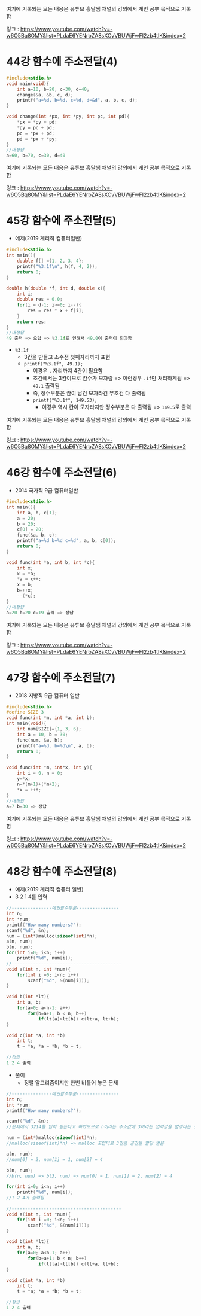 여기에 기록되는 모든 내용은 유튜브 흥달쌤 채널의 강의에서 개인 공부 목적으로 기록함

링크 : https://www.youtube.com/watch?v=-w6O5Bq8OMY&list=PLdaE6YENrbZA8sXCvVBUWjFwFI2zb4tlK&index=2

# 44강 함수에 주소전달(4)

```c
#include<stdio.h>
void main(void){
    int a=10, b=20, c=30, d=40;
    change(&a, &b, c, d);
    printf("a=%d, b=%d, c=%d, d=&d", a, b, c, d);
}

void change(int *px, int *py, int pc, int pd){
    *px = *py + pd;
    *py = pc + pd;
    pc = *px + pd;
    pd = *px + *py;
}
//내정답
a=60, b=70, c=30, d=40
```

여기에 기록되는 모든 내용은 유튜브 흥달쌤 채널의 강의에서 개인 공부 목적으로 기록함

링크 : https://www.youtube.com/watch?v=-w6O5Bq8OMY&list=PLdaE6YENrbZA8sXCvVBUWjFwFI2zb4tlK&index=2

# 45강 함수에 주소전달(5)

- 예제(2019 계리직 컴퓨터일반)

```c
#include<stdio.h>
int main(){
    double f[] ={1, 2, 3, 4};
    printf("%3.1f\n", h(f, 4, 2));
    return 0;
}

double h(double *f, int d, double x){
    int i;
    double res = 0.0;
    for(i = d-1; i>=0; i--){
        res = res * x + f[i];
    }
    return res;
}
//내정답
49 출력 => 오답 => %3.1f로 인해서 49.0이 출력이 되야함
```

- `%3.1f` 
  - 3칸을 만들고 소수점 첫째자리까지 표현
  - `printf("%3.1f", 49.1);` 
    - 이경우 `.` 자리까지 4칸이 필요함
    - 조건에서는 3칸이므로 칸수가 모자람 => 이런경우 `.1f`만 처리하게됨 => `49.1` 출력됨
    - 즉, 정수부분은 칸이 남건 모자라건 무조건 다 출력됨
    - `printf("%3.1f", 149.53);` 
      - 이경우 역시 칸이 모자라지만 정수부분은 다 출력됨 => `149.5`로 출력

여기에 기록되는 모든 내용은 유튜브 흥달쌤 채널의 강의에서 개인 공부 목적으로 기록함

링크 : https://www.youtube.com/watch?v=-w6O5Bq8OMY&list=PLdaE6YENrbZA8sXCvVBUWjFwFI2zb4tlK&index=2

# 46강 함수에 주소전달(6)

- 2014 국가직 9급 컴퓨터일반

```c
#include<stdio.h>
int main(){
    int a, b, c[1];
    a = 20;
    b = 20;
    c[0] = 20;
    func(&a, b, c);
    printf("a=%d b=%d c=%d", a, b, c[0]);
    return 0;
}

void func(int *a, int b, int *c){
    int x;
    x = *a;
    *a = x++;
    x = b;
    b=++x;
    --(*c);
}
//내정답
a=20 b=20 c=19 출력 => 정답
```

여기에 기록되는 모든 내용은 유튜브 흥달쌤 채널의 강의에서 개인 공부 목적으로 기록함

링크 : https://www.youtube.com/watch?v=-w6O5Bq8OMY&list=PLdaE6YENrbZA8sXCvVBUWjFwFI2zb4tlK&index=2

# 47강 함수에 주소전달(7)

- 2018 지방직 9급 컴퓨터 일반

```c
#include<stdio.h>
#define SIZE 3
void func(int *m, int *a, int b);
int main(void){
    int num[SIZE]={1, 3, 6};
    int a = 10, b = 30;
    func(num, &a, b);
    printf("a=%d. b=%d\n", a, b);
    return 0;
}

void func(int *m, int*x, int y){
    int i = 0, n = 0;
    y=*x;
    n=*(m+1)+(*m+2);
    *x = ++n;
}
//내정답
a=7 b=30 => 정답
```

여기에 기록되는 모든 내용은 유튜브 흥달쌤 채널의 강의에서 개인 공부 목적으로 기록함

링크 : https://www.youtube.com/watch?v=-w6O5Bq8OMY&list=PLdaE6YENrbZA8sXCvVBUWjFwFI2zb4tlK&index=2

# 48강 함수에 주소전달(8)

- 예제(2019 계리직 컴퓨터 일반)
- 3 2 1 4를 입력

```c
//---------------메인함수부분----------------
int n;
int *num;
printf("How many numbers?");
scanf("%d", &n);
num = (int*)malloc(sizeof(int)*n);
a(n, num);
b(n, num);
for(int i=0; i<n; i++)
    printf("%d", num[i]);
//-----------------------------------------
void a(int n, int *num){
    for(int i =0; i<n; i++)
        scanf("%d", &(num[i]));
}

void b(int *lt){
    int a, b;
    for(a=0; a<n-1; a++)
        for(b=a+1; b < n; b++)
            if(lt[a]>lt[b]) c(lt+a, lt+b);
}

void c(int *a, int *b)
    int t;
	t = *a; *a = *b; *b = t;

//정답
1 2 4 출력
```

- 풀이
  - 정렬 알고리즘이지만 한번 비틀어 놓은 문제


```c
//---------------메인함수부분----------------
int n;
int *num;
printf("How many numbers?");

scanf("%d", &n); 
//문제에서 3214를 입력 받는다고 하였으므로 n이라는 주소값에 3이라는 입력값을 받겠다는 뜻

num = (int*)malloc(sizeof(int)*n);
//malloc(sizeof(int)*n) => malloc 포인터로 3만큼 공간을 할당 받음

a(n, num);
//num[0] = 2, num[1] = 1, num[2] = 4

b(n, num);
//b(n, num) => b(3, num) => num[0] = 1, num[1] = 2, num[2] = 4

for(int i=0; i<n; i++)
    printf("%d", num[i]);
//1 2 4가 출력됨

//-----------------------------------------
void a(int n, int *num){
    for(int i =0; i<n; i++)
        scanf("%d", &(num[i]));
}

void b(int *lt){
    int a, b;
    for(a=0; a<n-1; a++)
        for(b=a+1; b < n; b++)
            if(lt[a]>lt[b]) c(lt+a, lt+b);
}

void c(int *a, int *b)
    int t;
	t = *a; *a = *b; *b = t;

//정답
1 2 4 출력
```
